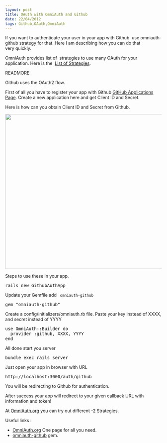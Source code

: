 ```yaml
---
layout: post
title: OAuth with OmniAuth and Github
date: 22/04/2012
tags: Github,OAuth,OmniAuth
---
```



<p>
If you want to authenticate your user in your app with Github  use omniauth-github strategy for that.
Here I am describing how you can do that very quickly.

OmniAuth provides list of  strategies to use many OAuth for your application. Here is the 
<a href="https://github.com/intridea/omniauth/wiki/List-of-Strategies">List of Strategies</a>.
</p>

READMORE

<p>
  Github uses the OAuth2 flow.

  First of all you have to register your app with Github <a href="https://github.com/settings/applications">GitHub Applications Page</a>. Create a new application here and get Client ID and Secret.

  Here is how can you obtain Client ID and Secret from Github.
</p>

<p>
  <a href="http://raysrashmi.com/wp-content/uploads/2012/04/github_app.jpg"><img class="aligncenter size-full wp-image-279" title="github_app" src="http://raysrashmi.com/wp-content/uploads/2012/04/github_app.jpg" alt="" width="678" height="498" /></a>
</p>

<p>
Steps to use these in your app.
<pre class="brush:ruby">rails new GithubAuthApp</pre>
Update your Gemfile add <code> omniauth-github </code>
<pre class="brush:ruby">gem "omniauth-github"</pre>
Create a config/initializers/omniauth.rb file.
Paste your key instead of XXXX, and secret instead of YYYY
<pre class="brush:ruby">
use OmniAuth::Builder do
  provider :github, XXXX, YYYY
end
</pre>
</p>

<p>
All done start you server</p>
<pre class="brush:ruby">bundle exec rails server</pre>
Just open your app in browser with URL
<pre class="brush:ruby">http://localhost:3000/auth/github</pre>
You will be redirecting to Github for authentication.

After success your app will redirect to your given callback URL with information and token!

<p>At <a href="http://www.omniauth.org/">OmniAuth.org</a> you can try out different -2 Strategies.</p>

Useful links :
<ul>
	<li><a href="http://www.omniauth.org/">OmniAuth.org</a> One page for all you need.</li>
	<li><a href="https://github.com/intridea/omniauth-github">omniauth-github</a> gem.</li>
</ul>
